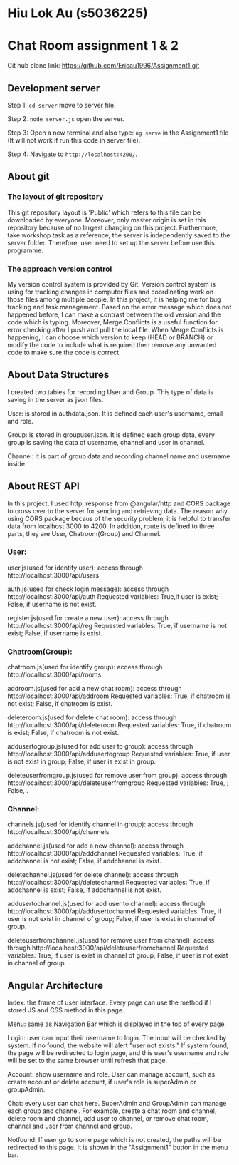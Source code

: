 # Hiu Lok Au (s5036225)
# Chat Room assignment 1 & 2
Git hub clone link: https://github.com/Ericau1996/Assignment1.git

## Development server
Step 1: `cd server` move to server file.

Step 2: `node server.js` open the server.

Step 3: Open a new terminal and also type: `ng serve` in the Assignment1 file (It will not work if run this code in server file).

Step 4: Navigate to `http://localhost:4200/`.

## About git
### The layout of git repository
This git repository layout is 'Public' which refers to this file can be downloaded by everyone. Moreover, only master origin is set in this repository because of no largest changing on this project. Furthermore, take workshop task as a reference, the server is independently saved to the server folder. Therefore, user need to set up the server before use this programme.

### The approach version control
My version control system is provided by Git. Version control system is using for tracking changes in computer files and coordinating work on those files among multiple people. In this project, it is helping me for bug tracking and task management. Based on the error message which does not happened before, I can make a contrast between the old version and the code which is typing. Moreover, Merge Conflicts is a useful function for error checking after I push and pull the local file. When Merge Conflicts is happening, I can choose which version to keep (HEAD or BRANCH) or modify the code to include what is required then remove any unwanted code to make sure the code is correct.

## About Data Structures
I created two tables for recording User and Group. This type of data is saving in the server as json files.

User: is stored in authdata.json. It is defined each user's username, email and role.

Group: is stored in groupuser.json. It is defined each group data, every group is saving the data of username, channel and user in channel.

Channel: It is part of group data and recording channel name and username inside.

## About REST API	
In this project, I used http, response from @angular/http and CORS package to cross over to the server for sending and retrieving data. The reason why using CORS package becaus of the security problem, it is helpful to transfer data from localhost:3000 to 4200. In addition, route is defined to three parts, they are User, Chatroom(Group) and Channel.

### User:
user.js(used for identify user): access through http://localhost:3000/api/users

auth.js(used for check login message): access through http://localhost:3000/api/auth
Requested variables: True,if user is exist; False, if username is not exist.

register.js(used for create a new user): access through http://localhost:3000/api/reg
Requested variables: True, if username is not exist; False, if username is exist.

### Chatroom(Group):
chatroom.js(used for identify group): access through http://localhost:3000/api/rooms

addroom.js(used for add a new chat room): access through http://localhost:3000/api/addroom
Requested variables: True, if chatroom is not exist; False, if chatroom is exist.

deleteroom.js(used for delete chat room): access through http://localhost:3000/api/deleteroom
Requested variables: True, if chatroom is exist; False, if chatroom is not exist.

addusertogroup.js(used for add user to group): access through http://localhost:3000/api/addusertogroup
Requested variables: True, if user is not exist in group; False, if user is exist in group.

deleteuserfromgroup.js(used for remove user from group): access through http://localhost:3000/api/deleteuserfromgroup
Requested variables: True, ; False, .

### Channel:
channels.js(used for identify channel in group): access through http://localhost:3000/api/channels

addchannel.js(used for add a new channel): access through http://localhost:3000/api/addchannel
Requested variables: True, if addchannel is not exist; False, if addchannel is exist.

deletechannel.js(used for delete channel): access through http://localhost:3000/api/deletechannel
Requested variables: True, if addchannel is exist; False, if addchannel is not exist.

addusertochannel.js(used for add user to channel): access through http://localhost:3000/api/addusertochannel
Requested variables: True, if user is not exist in channel of group; False, if user is exist in channel of group.

deleteuserfromchannel.js(used for remove user from channel): access through http://localhost:3000/api/deleteuserfromchannel
Requested variables: True, if user is exist in channel of group; False, if user is not exist in channel of group

## Angular Architecture
Index: the frame of user interface. Every page can use the method if I stored JS and CSS method in this page.

Menu: same as Navigation Bar which is displayed in the top of every page.

Login: user can input their username to login. The input will be checked by system. If no found, the website will alert "user not exists." If system found, the page will be redirected to login page, and this user's username and role will be set to the same browser until refresh that page.

Account: show username and role. User can manage account, such as create account or delete account, if user's role is superAdmin or groupAdmin.

Chat: every user can chat here. SuperAdmin and GroupAdmin can manage each group and channel. For example, create a chat room and channel, delete room and channel, add user to channel, or remove chat room, channel and user from channel and group.

Notfound: If user go to some page which is not created, the paths will be redirected to this page. It is shown in the "Assignment1" button in the menu bar.

